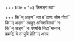 +++
title = "०३ किमङ्ग त्वा"

+++
कि᳓म् अङ्ग᳓ त्वा ब्र᳓ह्मणः सोम गोपां᳓  
कि᳓म् अङ्ग᳓ त्वाहुर् अभिशस्तिपां᳓ नः  
कि᳓म् अङ्ग᳓ नः पश्यसि निद्य᳓मानान्  
ब्रह्मद्वि᳓षे त᳓पुषिं हेति᳓म् अस्य
